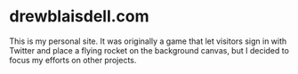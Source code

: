 drewblaisdell.com
=================

This is my personal site. It was originally a game that let visitors sign in with Twitter and place a flying rocket on the background canvas, but I decided to focus my efforts on other projects.